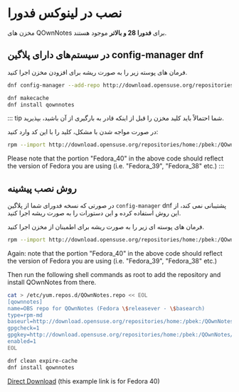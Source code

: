 # نصب در لینوکس فدورا

مخزن های QOwnNotes برای **فدورا 28 و بالاتر** موجود هستند.

## در سیستم‌های دارای پلاگین config-manager dnf

فرمان های پوسته زیر را به صورت ریشه برای افزودن مخزن اجرا کنید.

```bash
dnf config-manager --add-repo http://download.opensuse.org/repositories/home:/pbek:/QOwnNotes/Fedora_\$releasever/

dnf makecache
dnf install qownnotes
```

::: tip
شما احتمالاً باید کلید مخزن را قبل از اینکه قادر به بارگیری از آن باشید، بپذیرید.

در صورت مواجه شدن با مشکل، کلید را با این کد وارد کنید:

```bash
rpm --import http://download.opensuse.org/repositories/home:/pbek:/QOwnNotes/Fedora_40/repodata/repomd.xml.key
```
Please note that the portion "Fedora_40" in the above code should reflect the version of Fedora you are using (i.e. "Fedora_39", "Fedora_38" etc.)
:::

## روش نصب پیشینه

در صورتی که نسخه فدورای شما از پلاگین `config-manager` dnf پشتیبانی نمی کند، از این روش استفاده کرده و این دستورات را به صورت ریشه اجرا کنید.

فرمان های پوسته ای زیر را به صورت ریشه برای اطمینان از مخزن اجرا کنید.

```bash
rpm --import http://download.opensuse.org/repositories/home:/pbek:/QOwnNotes/Fedora_40/repodata/repomd.xml.key
```
Again: note that the portion "Fedora_40" in the above code should reflect the version of Fedora you are using (i.e. "Fedora_39", "Fedora_38" etc.)

Then run the following shell commands as root to add the repository and install QOwnNotes from there.

```bash
cat > /etc/yum.repos.d/QOwnNotes.repo << EOL
[qownnotes]
name=OBS repo for QOwnNotes (Fedora \$releasever - \$basearch)
type=rpm-md
baseurl=http://download.opensuse.org/repositories/home:/pbek:/QOwnNotes/Fedora_\$releasever/
gpgcheck=1
gpgkey=http://download.opensuse.org/repositories/home:/pbek:/QOwnNotes/Fedora_\$releasever/repodata/repomd.xml.key
enabled=1
EOL

dnf clean expire-cache
dnf install qownnotes
```

[Direct Download](https://download.opensuse.org/repositories/home:/pbek:/QOwnNotes/Fedora_40) (this example link is for Fedora 40)
